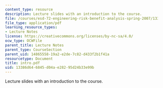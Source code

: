 ```yaml
---
content_type: resource
description: Lecture slides with an introduction to the course.
file: /courses/esd-72-engineering-risk-benefit-analysis-spring-2007/13386d646845d04ae28295d24b33e99b_intro.pdf
file_type: application/pdf
learning_resource_types:
- Lecture Notes
license: https://creativecommons.org/licenses/by-nc-sa/4.0/
ocw_type: OCWFile
parent_title: Lecture Notes
parent_type: CourseSection
parent_uid: 14865558-19a2-e2de-7c82-d433f2b1f41a
resourcetype: Document
title: intro.pdf
uid: 13386d64-6845-d04a-e282-95d24b33e99b
---
```

Lecture slides with an introduction to the course.
